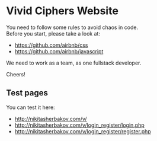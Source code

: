 # Vivid Ciphers Website

You need to follow some rules to avoid chaos in code.  
Before you start, please take a look at:
* https://github.com/airbnb/css
* https://github.com/airbnb/javascript

We need to work as a team, as one fullstack developer.  

Cheers!


## Test pages  

You can test it here:  
* http://nikitasherbakov.com/v/  
* http://nikitasherbakov.com/v/login_register/login.php
* http://nikitasherbakov.com/v/login_register/register.php



